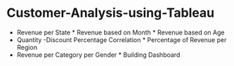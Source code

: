 # Customer-Analysis-using-Tableau

* Revenue per State
﻿﻿* Revenue based on Month
﻿﻿* Revenue based on Age
* ﻿﻿Quantity -Discount Percentage Correlation
﻿﻿* Percentage of Revenue per Region
* ﻿﻿Revenue per Category per Gender
﻿﻿* Building Dashboard
